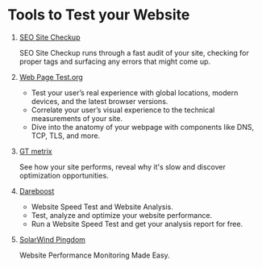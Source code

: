 # Tools to Test your Website

1. [ SEO Site Checkup ](https://seositecheckup.com/)

   SEO Site Checkup runs through a fast audit of your site, checking for proper tags and surfacing any errors that might come up.

2. [ Web Page Test.org ](https://webpagetest.org/)

   * Test your user’s real experience with global locations, modern devices, and the latest browser versions.
   * Correlate your user’s visual experience to the technical measurements of your site.
   * Dive into the anatomy of your webpage with components like DNS, TCP, TLS, and more.

3. [ GT metrix ](https://gtmetrix.com/)

   See how your site performs, reveal why it's slow and discover optimization opportunities.
   
4. [ Dareboost ](https://www.dareboost.com/en)

   * Website Speed Test and Website Analysis.
   * Test, analyze and optimize your website performance.
   * Run a Website Speed Test and get your analysis report for free.

5. [ SolarWind Pingdom ](https://www.pingdom.com/)

   Website Performance Monitoring Made Easy.

